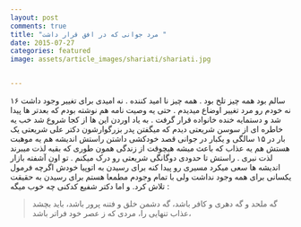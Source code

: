 ```yaml
---
layout: post
comments: true
title: "مرد جوانی که در افق قرار داشت "
date: 2015-07-27
categories: featured
image: assets/article_images/shariati/shariati.jpg


---
```

۱۶ سالم بود همه چیز تلخ بود . همه چیز نا امید کننده . نه امیدی برای تغییر وجود داشت نه خودم رو مرد تغییر اوضاع میدیدم . حتی یه وصیت نامه هم نوشته بودم که بعدتر ها پیدا شد و دستمایه خنده خانواده قرار گرفت .
به یاد اوردن این ها  از کجا شروع شد  خب یه خاطره ای از سوسن شریعتی دیدم که میگفتن پدر بزرگوارشون دکتر علی شریعتی یک بار در ۱۵ سالگی و یکبار در جوانی قصد خودکشی داشتن
راستش اندیشه هم یه موهبت هستش هم یه عذاب که باعث میشه هیچوقت از زندگی همون طوری که بقیه لذت میبرند لذت نبری .
راستش تا حدودی دوگانگی شریعتی رو درک میکنم . تو اون آشفته بازار اندیشه ها سعی میکرد مسیری رو پیدا کنه برای رسیدن به اتوپیا خودش اگرچه فرمول یکسانی برای همه وجود نداشت ولی با تمام وجودم مطمعا هستم برای رسیدن به حقیقت تلاش کرد.
و اما دکتر شفیع کدکنی چه خوب میگه :
>گه ملحد و گه دهری و کافر باشد،
گه دشمن خلق و فتنه پرور باشد،
باید بچشد عذاب تنهایی را،
مردی که ز عصر خود فراتر باشد،
